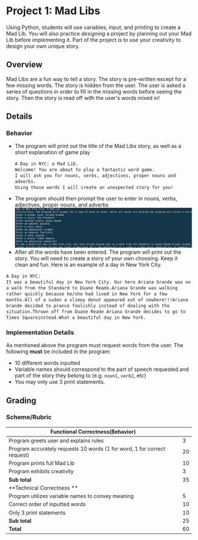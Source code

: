 # Project 1: Mad Libs

Using Python, students will use variables, input, and printing to create a Mad Lib. You will also practice *designing* a project by planning out your Mad Lib before implementing it.  Part of the project is to use your creativity to design your own unique story.

## Overview
Mad Libs are a fun way to tell a story. The story is pre-written except for a few missing words.  The story is hidden from the user.  The user is asked a series of questions in order to fill in the missing words before seeing the story. Then the story is read off with the user's words mixed in!

## Details
### Behavior
* The program will print out the title of the Mad Libs story, as well as a short explanation of game play    
    ```
    A Day in NYC: a Mad Lib.
    Welcome! You are about to play a fantastic word game. 
    I will ask you for nouns, verbs, adjectives, proper nouns and adverbs. 
    Using those words I will create an unexpected story for you!
    ```
* The program should then prompt the user to enter in nouns, verbs, adjectives, proper nouns, and adverbs
![Example running](mad_libs_screen_shot.png)
* After all the words have been entered. The program will print out the story.  You will need to create a story of your own choosing.  Keep it clean and fun.  Here is an example of a day in New York City.
```
A Day in NYC: 
It was a beautiful day in New York City. Our hero Ariana Grande was on a walk from the Standard to Duane Reade.Ariana Grande was walking rather quickly because he/she had lived in New York for a few months.All of a suden a slimey donut appeared out of nowhere!!!Ariana Grande decided to prance foolishly instead of dealing with the situation.Thrown off from Duane Reade Ariana Grande decides to go to Times Squareinstead.What a beautiful day in New York.
```

### Implementation Details
As mentioned above the program must request words from the user. The following **must** be included in the program: 
* 10 different words inputted
* Variable names should correspond to the part of speech requested and part of the story they belong to (e.g. `noun1`, `verb2`, etc)
* You may only use 3 print statements.

## Grading 
### Scheme/Rubric
| **Functional Correctness(Behavior)**                                |     |
| --------------------------------------------------------------- |-----|
| Program greets user and explains rules  | 3   |
| Program accurately requests 10 words (1 for word, 1 for correct request)| 20|
| Program prints full Mad Lib | 10   |
| Program exhibits creativity               | 3   |
| **Sub total**                                                   | 35  |
| **Technical Correctness   **                                    |     |
| Program utilizes variable names to convey meaning               | 5  |
| Correct order of inputted words                                 | 10  |
| Only 3 print statements                                         | 10  |
| **Sub total**                                                   | 25  |
| **Total**                                                       | 60 |


